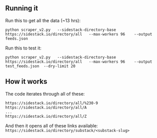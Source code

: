 ## Running it
Run this to get all the data (~13 hrs):
```
python scraper_v2.py   --sidestack-directory-base https://sidestack.io/directory/all   --max-workers 96    --output feeds.json
```

Run this to test it:
```
python scraper_v2.py   --sidestack-directory-base https://sidestack.io/directory/all   --max-workers 96    --output test_feeds.json  --dry-limit 20
```
## How it works
The code iterates through all of these:
```
https://sidestack.io/directory/all/%230-9
https://sidestack.io/directory/all/A
...
https://sidestack.io/directory/all/Z
```
And then it opens all of these links available: `https://sidestack.io/directory/substack/<substack-slug>`
